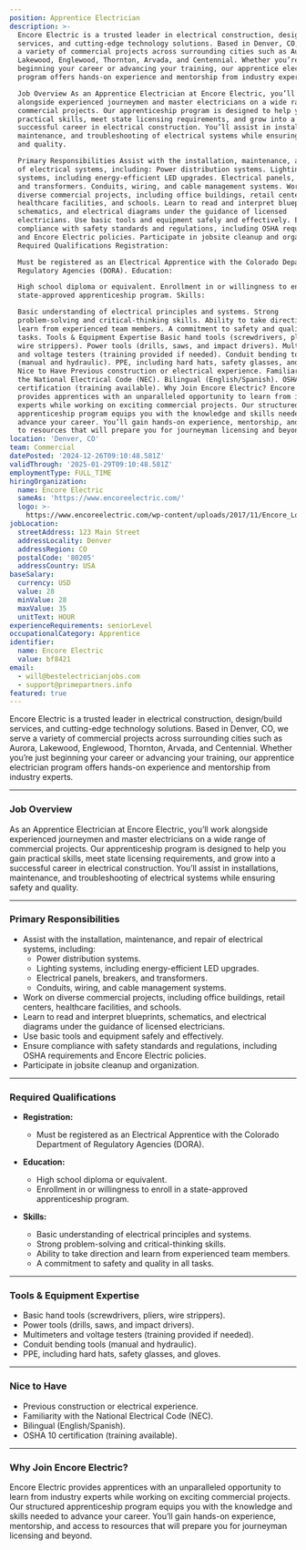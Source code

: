 ```yaml
---
position: Apprentice Electrician
description: >-
  Encore Electric is a trusted leader in electrical construction, design/build
  services, and cutting-edge technology solutions. Based in Denver, CO, we serve
  a variety of commercial projects across surrounding cities such as Aurora,
  Lakewood, Englewood, Thornton, Arvada, and Centennial. Whether you’re just
  beginning your career or advancing your training, our apprentice electrician
  program offers hands-on experience and mentorship from industry experts.

  Job Overview As an Apprentice Electrician at Encore Electric, you’ll work
  alongside experienced journeymen and master electricians on a wide range of
  commercial projects. Our apprenticeship program is designed to help you gain
  practical skills, meet state licensing requirements, and grow into a
  successful career in electrical construction. You’ll assist in installations,
  maintenance, and troubleshooting of electrical systems while ensuring safety
  and quality.

  Primary Responsibilities Assist with the installation, maintenance, and repair
  of electrical systems, including: Power distribution systems. Lighting
  systems, including energy-efficient LED upgrades. Electrical panels, breakers,
  and transformers. Conduits, wiring, and cable management systems. Work on
  diverse commercial projects, including office buildings, retail centers,
  healthcare facilities, and schools. Learn to read and interpret blueprints,
  schematics, and electrical diagrams under the guidance of licensed
  electricians. Use basic tools and equipment safely and effectively. Ensure
  compliance with safety standards and regulations, including OSHA requirements
  and Encore Electric policies. Participate in jobsite cleanup and organization.
  Required Qualifications Registration:

  Must be registered as an Electrical Apprentice with the Colorado Department of
  Regulatory Agencies (DORA). Education:

  High school diploma or equivalent. Enrollment in or willingness to enroll in a
  state-approved apprenticeship program. Skills:

  Basic understanding of electrical principles and systems. Strong
  problem-solving and critical-thinking skills. Ability to take direction and
  learn from experienced team members. A commitment to safety and quality in all
  tasks. Tools & Equipment Expertise Basic hand tools (screwdrivers, pliers,
  wire strippers). Power tools (drills, saws, and impact drivers). Multimeters
  and voltage testers (training provided if needed). Conduit bending tools
  (manual and hydraulic). PPE, including hard hats, safety glasses, and gloves.
  Nice to Have Previous construction or electrical experience. Familiarity with
  the National Electrical Code (NEC). Bilingual (English/Spanish). OSHA 10
  certification (training available). Why Join Encore Electric? Encore Electric
  provides apprentices with an unparalleled opportunity to learn from industry
  experts while working on exciting commercial projects. Our structured
  apprenticeship program equips you with the knowledge and skills needed to
  advance your career. You’ll gain hands-on experience, mentorship, and access
  to resources that will prepare you for journeyman licensing and beyond.
location: 'Denver, CO'
team: Commercial
datePosted: '2024-12-26T09:10:48.581Z'
validThrough: '2025-01-29T09:10:48.581Z'
employmentType: FULL_TIME
hiringOrganization:
  name: Encore Electric
  sameAs: 'https://www.encoreelectric.com/'
  logo: >-
    https://www.encoreelectric.com/wp-content/uploads/2017/11/Encore_Logo_Color_PMS-no-white-box.jpg
jobLocation:
  streetAddress: 123 Main Street
  addressLocality: Denver
  addressRegion: CO
  postalCode: '80205'
  addressCountry: USA
baseSalary:
  currency: USD
  value: 28
  minValue: 28
  maxValue: 35
  unitText: HOUR
experienceRequirements: seniorLevel
occupationalCategory: Apprentice
identifier:
  name: Encore Electric
  value: bf8421
email:
  - will@bestelectricianjobs.com
  - support@primepartners.info
featured: true
---
```


Encore Electric is a trusted leader in electrical construction, design/build services, and cutting-edge technology solutions. Based in Denver, CO, we serve a variety of commercial projects across surrounding cities such as Aurora, Lakewood, Englewood, Thornton, Arvada, and Centennial. Whether you’re just beginning your career or advancing your training, our apprentice electrician program offers hands-on experience and mentorship from industry experts.

---

### Job Overview  
As an Apprentice Electrician at Encore Electric, you’ll work alongside experienced journeymen and master electricians on a wide range of commercial projects. Our apprenticeship program is designed to help you gain practical skills, meet state licensing requirements, and grow into a successful career in electrical construction. You’ll assist in installations, maintenance, and troubleshooting of electrical systems while ensuring safety and quality.

---

### Primary Responsibilities  
- Assist with the installation, maintenance, and repair of electrical systems, including:  
  - Power distribution systems.  
  - Lighting systems, including energy-efficient LED upgrades.  
  - Electrical panels, breakers, and transformers.  
  - Conduits, wiring, and cable management systems.  
- Work on diverse commercial projects, including office buildings, retail centers, healthcare facilities, and schools.  
- Learn to read and interpret blueprints, schematics, and electrical diagrams under the guidance of licensed electricians.  
- Use basic tools and equipment safely and effectively.  
- Ensure compliance with safety standards and regulations, including OSHA requirements and Encore Electric policies.  
- Participate in jobsite cleanup and organization.  

---

### Required Qualifications  
- **Registration:**  
  - Must be registered as an Electrical Apprentice with the Colorado Department of Regulatory Agencies (DORA).  
- **Education:**  
  - High school diploma or equivalent.  
  - Enrollment in or willingness to enroll in a state-approved apprenticeship program.  

- **Skills:**  
  - Basic understanding of electrical principles and systems.  
  - Strong problem-solving and critical-thinking skills.  
  - Ability to take direction and learn from experienced team members.  
  - A commitment to safety and quality in all tasks.  

---

### Tools & Equipment Expertise  
- Basic hand tools (screwdrivers, pliers, wire strippers).  
- Power tools (drills, saws, and impact drivers).  
- Multimeters and voltage testers (training provided if needed).  
- Conduit bending tools (manual and hydraulic).  
- PPE, including hard hats, safety glasses, and gloves.  

---

### Nice to Have  
- Previous construction or electrical experience.  
- Familiarity with the National Electrical Code (NEC).  
- Bilingual (English/Spanish).  
- OSHA 10 certification (training available).  

---

### Why Join Encore Electric?  
Encore Electric provides apprentices with an unparalleled opportunity to learn from industry experts while working on exciting commercial projects. Our structured apprenticeship program equips you with the knowledge and skills needed to advance your career. You’ll gain hands-on experience, mentorship, and access to resources that will prepare you for journeyman licensing and beyond.
